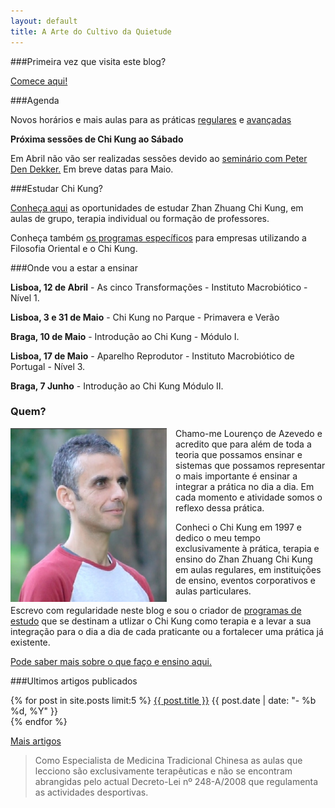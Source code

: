 ```yaml
---
layout: default 
title: A Arte do Cultivo da Quietude
---
```

###Primeira vez que visita este blog?

[Comece aqui!](/inicio.html)

###Agenda

Novos horários e mais aulas para as práticas [regulares](regulares.html)
e [avançadas](avancadas.html)

**Próxima sessões de Chi Kung ao Sábado**

Em Abril não vão ser realizadas sessões devido ao [seminário com Peter Den Dekker.](http://devagar.org/2014/03/13/workshop.html) Em breve datas para Maio.

###Estudar Chi Kung?

[Conheça aqui](estudar.html) as oportunidades de estudar Zhan Zhuang Chi Kung,
em aulas de grupo, terapia individual ou formação de professores.  

Conheça também [os programas específicos](estudar.html#empresas) para empresas
utilizando a Filosofia Oriental e o Chi Kung. 

###Onde vou a estar a ensinar

**Lisboa, 12 de Abril** - As cinco Transformações - Instituto Macrobiótico - Nível 1.

**Lisboa, 3 e 31 de Maio** - Chi Kung no Parque - Primavera e Verão

**Braga, 10 de Maio** - Introdução ao Chi Kung - Módulo I.

**Lisboa, 17 de Maio** - Aparelho Reprodutor - Instituto Macrobiótico de Portugal - Nível 3.

**Braga, 7 Junho** - Introdução ao Chi Kung Módulo II.

### Quem?

<p><img src="/files/foto.jpg" class="profile" style="float: left; margin-right: 1em; width: 250px;"></p>

Chamo-me Lourenço de Azevedo e acredito que para além de toda a teoria que possamos ensinar e sistemas que possamos representar o mais importante é ensinar a integrar a prática no dia a dia. Em cada momento e atividade somos o reflexo dessa prática. 

Conheci o Chi Kung em 1997 e dedico o meu tempo exclusivamente à prática,
terapia e ensino do Zhan Zhuang Chi Kung em aulas regulares, em instituições de
ensino, eventos corporativos e aulas particulares. 

Escrevo com regularidade neste blog e sou o criador de [programas de
estudo](estudar.html) que se destinam a utlizar o Chi Kung como terapia
e a levar a sua integração para o dia a dia de cada praticante ou a fortalecer
uma prática já existente. 

[Pode saber mais sobre o que faço e ensino aqui.](sobremim.html) 

###Ultimos artigos publicados

<div class="hfeed">
	<article class="hentry entry">
	  	<p>{% for post in site.posts limit:5 %}
			<a href="{{ post.url }}">{{ post.title }}</a>
			<time datetime="{{ post.date | xmlschema }}">{{ post.date | date: "- %b %d, %Y" }}</time> 
		  <br>
		  {% endfor %}
		 </p>
	 </article>
 </div>

[Mais artigos](http://devagar.org/blog.html) 

>Como Especialista de Medicina Tradicional Chinesa as aulas que lecciono são exclusivamente terapêuticas e não se encontram abrangidas pelo actual Decreto-Lei nº 248-A/2008 que regulamenta as actividades desportivas.
